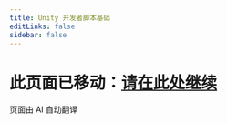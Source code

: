 ```yaml
---
title: Unity 开发者脚本基础
editLinks: false
sidebar: false
---
```


# 此页面已移动：[请在此处继续](./getting-started/for-unity-developers)

页面由 AI 自动翻译